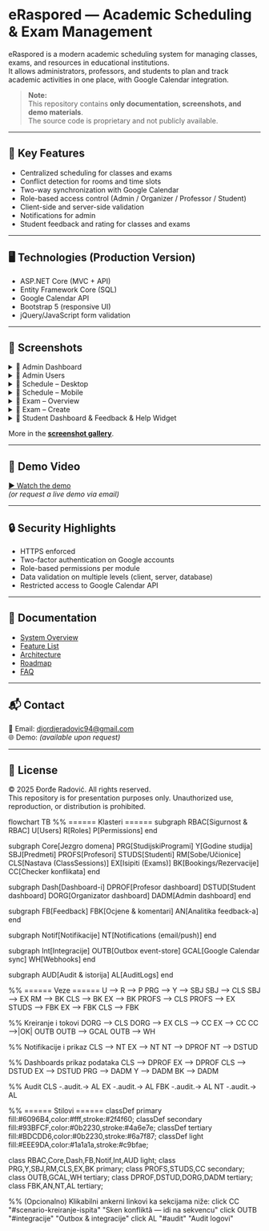 # eRaspored — Academic Scheduling & Exam Management

eRaspored is a modern academic scheduling system for managing classes, exams, and resources in educational institutions.  
It allows administrators, professors, and students to plan and track academic activities in one place, with Google Calendar integration.

> **Note:**  
> This repository contains **only documentation, screenshots, and demo materials**.  
> The source code is proprietary and not publicly available.

---

## 🚀 Key Features
- Centralized scheduling for classes and exams
- Conflict detection for rooms and time slots
- Two-way synchronization with Google Calendar
- Role-based access control (Admin / Organizer / Professor / Student)
- Client-side and server-side validation
- Notifications for admin
- Student feedback and rating for classes and exams
---

## 🖥️ Technologies (Production Version)
- ASP.NET Core (MVC + API)
- Entity Framework Core (SQL)
- Google Calendar API
- Bootstrap 5 (responsive UI)
- jQuery/JavaScript form validation

---

## 📸 Screenshots
<details>
<summary>📸 Admin Dashboard</summary>

![Dashboard](media/screenshots/01-admin-dashboard.png)

</details>

<details>
<summary>📸 Admin Users</summary>

![Admin-Users](media/screenshots/02-admin-users.png)

</details>

<details>
<summary>📸 Schedule – Desktop</summary>

![Nastava-Desktop](media/screenshots/03-nastava-desktop.png)

</details>

<details>
<summary>📸 Schedule – Mobile</summary>

![Nastava-Mobile](media/screenshots/04-nastava-mobile.png)

</details>

<details>
<summary>📸 Exam – Overview</summary>

![Ispit-View](media/screenshots/05-ispit-view.png)

</details>

<details>
<summary>📸 Exam – Create</summary>

![Ispit-Create](media/screenshots/06-ispit-create.png)

</details>

<details>
<summary>📸 Student Dashboard & Feedback & Help Widget</summary>

![Student-Dashboard](media/screenshots/07-studentdash-rate-helpwidget.png)

</details>


More in the **[screenshot gallery](media/screenshots/)**.

---

## 🎥 Demo Video
[▶ Watch the demo](media/demo.mp4)  
*(or request a live demo via email)*

---

## 🔒 Security Highlights
- HTTPS enforced
- Two-factor authentication on Google accounts
- Role-based permissions per module
- Data validation on multiple levels (client, server, database)
- Restricted access to Google Calendar API

---

## 📄 Documentation
- [System Overview](docs/overview.md)
- [Feature List](docs/features.md)
- [Architecture](docs/architecture.md)
- [Roadmap](docs/roadmap.md)
- [FAQ](docs/faq.md)

---

## 📬 Contact
📧 Email: djordjeradovic94@gmail.com  
🌐 Demo: *(available upon request)*

---

## 📜 License
© 2025 Đorđe Radović. All rights reserved.  
This repository is for presentation purposes only. Unauthorized use, reproduction, or distribution is prohibited.






flowchart TB
  %% ====== Klasteri ======
  subgraph RBAC[Sigurnost & RBAC]
    U[Users]
    R[Roles]
    P[Permissions]
  end

  subgraph Core[Jezgro domena]
    PRG[StudijskiProgrami]
    Y[Godine studija]
    SBJ[Predmeti]
    PROFS[Profesori]
    STUDS[Studenti]
    RM[Sobe/Učionice]
    CLS[Nastava (ClassSessions)]
    EX[Isipiti (Exams)]
    BK[Bookings/Rezervacije]
    CC[Checker konflikata]
  end

  subgraph Dash[Dashboard-i]
    DPROF[Profesor dashboard]
    DSTUD[Student dashboard]
    DORG[Organizator dashboard]
    DADM[Admin dashboard]
  end

  subgraph FB[Feedback]
    FBK[Ocjene & komentari]
    AN[Analitika feedback-a]
  end

  subgraph Notif[Notifikacije]
    NT[Notifications (email/push)]
  end

  subgraph Int[Integracije]
    OUTB[Outbox event-store]
    GCAL[Google Calendar sync]
    WH[Webhooks]
  end

  subgraph AUD[Audit & istorija]
    AL[AuditLogs]
  end

  %% ====== Veze ======
  U --> R --> P
  PRG --> Y --> SBJ
  SBJ --> CLS
  SBJ --> EX
  RM --> BK
  CLS --> BK
  EX --> BK
  PROFS --> CLS
  PROFS --> EX
  STUDS --> FBK
  EX --> FBK
  CLS --> FBK

  %% Kreiranje i tokovi
  DORG --> CLS
  DORG --> EX
  CLS --> CC
  EX --> CC
  CC -->|OK| OUTB
  OUTB --> GCAL
  OUTB --> WH

  %% Notifikacije i prikaz
  CLS --> NT
  EX --> NT
  NT --> DPROF
  NT --> DSTUD

  %% Dashboards prikaz podataka
  CLS --> DPROF
  EX --> DPROF
  CLS --> DSTUD
  EX --> DSTUD
  PRG --> DADM
  Y --> DADM
  BK --> DADM

  %% Audit
  CLS -.audit.-> AL
  EX -.audit.-> AL
  FBK -.audit.-> AL
  NT  -.audit.-> AL

  %% ====== Stilovi ======
  classDef primary fill:#6096B4,color:#fff,stroke:#2f4f60;
  classDef secondary fill:#93BFCF,color:#0b2230,stroke:#4a6e7e;
  classDef tertiary fill:#BDCDD6,color:#0b2230,stroke:#6a7f87;
  classDef light fill:#EEE9DA,color:#1a1a1a,stroke:#c9bfae;

  class RBAC,Core,Dash,FB,Notif,Int,AUD light;
  class PRG,Y,SBJ,RM,CLS,EX,BK primary;
  class PROFS,STUDS,CC secondary;
  class OUTB,GCAL,WH tertiary;
  class DPROF,DSTUD,DORG,DADM tertiary;
  class FBK,AN,NT,AL tertiary;

  %% (Opcionalno) Klikabilni ankerni linkovi ka sekcijama niže:
  click CC "#scenario-kreiranje-ispita" "Sken konfliktâ — idi na sekvencu"
  click OUTB "#integracije" "Outbox & integracije"
  click AL "#audit" "Audit logovi"

